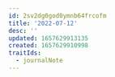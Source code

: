 ```yaml
---
id: 2sv2dg0god0ymnb64frcofm
title: '2022-07-12'
desc: ''
updated: 1657629913135
created: 1657629910998
traitIds:
  - journalNote
---
```


